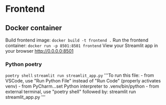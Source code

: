 # Frontend

## Docker container

Build frontend image: `docker build -t frontend .`
Run the frontend container: `docker run -p 8501:8501 frontend`
View your Streamlit app in your browser
<http://0.0.0.0:8501>

### Python poetry

`poetry shell`
`streamlit run streamlit_app.py`
'''To run this file:
        - from VSCode, use "Run Python File" instead of "Run Code" (properly activates venv)
        - from PyCharm...set Python interpreter to .venv/bin/python
        - from external terminal, use "poetry shell" followed by:
            streamlit run streamlit_app.py
'''
